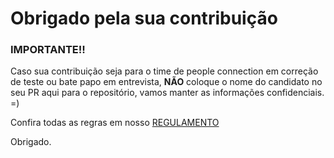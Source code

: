 # Obrigado pela sua contribuição

### IMPORTANTE!!

Caso sua contribuição seja para o time de people connection em correção de teste ou bate papo em entrevista, **NÃO** coloque o nome do candidato no seu PR aqui para o repositório, vamos manter as informações confidenciais. =)

Confira todas as regras em nosso [REGULAMENTO](https://drive.google.com/file/d/1km2JxZgbeSivb5_uaYCfuWdXi5sbyPV4/view?usp=sharing)

Obrigado.
